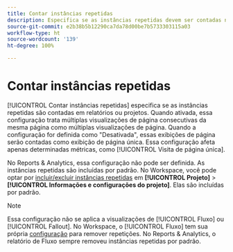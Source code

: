 ```yaml
---
title: Contar instâncias repetidas
description: Especifica se as instâncias repetidas devem ser contadas nos relatórios.
source-git-commit: e2b38b5b12290ca7da78d00be7b5733303115a03
workflow-type: ht
source-wordcount: '139'
ht-degree: 100%

---
```



# Contar instâncias repetidas

[!UICONTROL Contar instâncias repetidas] especifica se as instâncias repetidas são contadas em relatórios ou projetos. Quando ativada, essa configuração trata múltiplas visualizações de página consecutivas da mesma página como múltiplas visualizações de página. Quando a configuração for definida como &quot;Desativada&quot;, essas exibições de página serão contadas como exibição de página única. Essa configuração afeta apenas determinadas métricas, como [!UICONTROL Visita de página única].

No Reports &amp; Analytics, essa configuração não pode ser definida. As instâncias repetidas são incluídas por padrão.
No Workspace, você pode optar por [incluir/excluir instâncias repetidas](/help/analyze/analysis-workspace/build-workspace-project/freeform-overview.md) em **[!UICONTROL Projeto]** > **[!UICONTROL Informações e configurações do projeto]**. Elas são incluídas por padrão.

>[!NOTE]
>Essa configuração não se aplica a visualizações de [!UICONTROL Fluxo] ou [!UICONTROL Fallout]. No Workspace, o [!UICONTROL Fluxo] tem sua própria [configuração](/help/analyze/analysis-workspace/visualizations/c-flow/flow-settings.md) para remover repetições. No Reports &amp; Analytics, o relatório de Fluxo sempre removeu instâncias repetidas por padrão.

